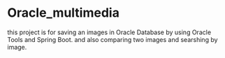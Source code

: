 # Oracle_multimedia
this project is for saving an images in Oracle Database by using Oracle Tools and Spring Boot. and also comparing two images and searshing by image.
